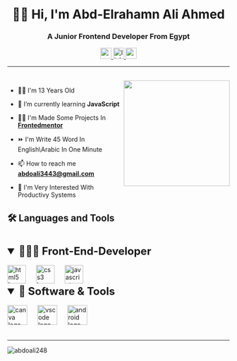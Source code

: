 <h1 align="center">👋🏻 Hi, I'm Abd-Elrahamn Ali Ahmed</h1>
<h3 align="center">A Junior Frontend Developer From Egypt</h3>

<div align="center">
  <a href="mailto:abdoali3443@gmail.com" target="_blank">
    <img src="https://img.shields.io/static/v1?message=Gmail&logo=gmail&label=&color=D14836&logoColor=white&labelColor=&style=for-the-badge" height="25" alt="gmail logo"  />
  </a>
  <a href="https://www.linkedin.com/in/abd-elrahman-ali-b95896244?lipi=urn%3Ali%3Apage%3Ad_flagship3_profile_view_base_contact_details%3BGYGsXMp1TWqsTkfzypEeQA%3D%3D" target="_blank">
    <img src="https://img.shields.io/static/v1?message=LinkedIn&logo=linkedin&label=&color=0077B5&logoColor=white&labelColor=&style=for-the-badge" height="25" alt="linkedin logo"  />
  </a>
  <a href="https://codepen.io/abd-elrahman-ali" target="_blank">
    <img src="https://img.shields.io/static/v1?message=Codepen&logo=codepen&label=&color=000000&logoColor=white&labelColor=&style=for-the-badge" height="25" alt="codepen logo"  />
  </a>
</div>
<hr>

<br clear="both">

<img align="right" height="240" src="https://media.giphy.com/media/qgQUggAC3Pfv687qPC/giphy.gif"  />

- 👦🏻 I'm 13 Years Old

- 🌱 I’m currently learning **JavaScript**

- 👨‍💻 I'm Made Some Projects In <a href="https://www.frontendmentor.io/profile/AbdoAli248" title="Show My Projects" > **Frontedmentor** </a>

- ⏩ I'm Write 45 Word In English\Arabic In One Minute

- 📫 How to reach me **abdoali3443@gmail.com**

- 💫 I'm Very Interested With Productivy Systems

<h2 >🛠️ Languages and Tools</h2>

###

<br clear="both">

<details open>
<summary style="font-size: 1.5rem" ><b>👨🏻‍💻 Front-End-Developer</b></summary>
<br>

<div >
  <img src="https://cdn.jsdelivr.net/gh/devicons/devicon/icons/html5/html5-original.svg" height="42" alt="html5 logo"  />
  <img width="15" />
  <img src="https://cdn.jsdelivr.net/gh/devicons/devicon/icons/css3/css3-original.svg" height="42" alt="css3 logo"  />
  <img width="15" />
  <img src="https://cdn.jsdelivr.net/gh/devicons/devicon/icons/javascript/javascript-original.svg" height="42" alt="javascript logo"  />
</div>

</details>
<details open>
<summary style="font-size: 1.5rem" ><b>💼 Software & Tools</b></summary>
<br>

<div >
<div>
  <img src="https://cdn.jsdelivr.net/gh/devicons/devicon/icons/canva/canva-original.svg" height="45" alt="canva logo"  />
  <img width="15" />
  <img src="https://cdn.jsdelivr.net/gh/devicons/devicon/icons/vscode/vscode-original.svg" height="45" alt="vscode logo"  />
  <img width="15" />
  <img src="https://cdn.jsdelivr.net/gh/devicons/devicon/icons/android/android-original.svg" height="45" alt="android logo"  />
</div>
</div>
<br>
<hr>
<p><img align="left" src="https://github-readme-stats.vercel.app/api/top-langs?username=abdoali248&show_icons=true&locale=en&layout=compact" alt="abdoali248" /></p>

</details>
